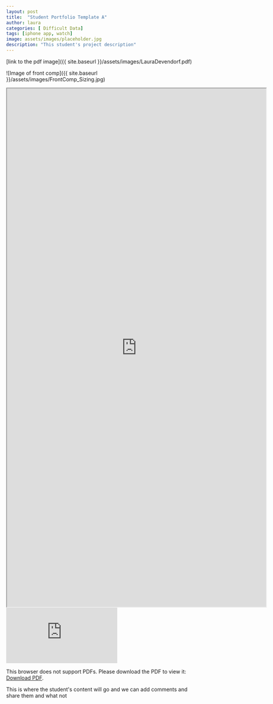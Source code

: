 ```yaml
---
layout: post
title:  "Student Portfolio Template A"
author: laura
categories: [ Difficult Data]
tags: [iphone app, watch]
image: assets/images/placeholder.jpg
description: "This student's project description"
---
```



[link to the pdf image]({{ site.baseurl }}/assets/images/LauraDevendorf.pdf)




![Image of front comp]({{ site.baseurl }}/assets/images/FrontComp_Sizing.jpg)


<iframe src="http://artfordorks.com/" width="700px" height="1400px" title="embedding from site"></iframe>



<object data="https://hammer.ucla.edu/sites/default/files/migrated-assets/media/Digital_archives/Corita_Kent/Essays/susan-dackerman_corita-kent-and-the-language-of-pop.pdf" type="application/pdf" width="700px" height="1400px">
    <embed src="https://hammer.ucla.edu/sites/default/files/migrated-assets/media/Digital_archives/Corita_Kent/Essays/susan-dackerman_corita-kent-and-the-language-of-pop.pdf">
        <p>This browser does not support PDFs. Please download the PDF to view it: <a href="https://hammer.ucla.edu/sites/default/files/migrated-assets/media/Digital_archives/Corita_Kent/Essays/susan-dackerman_corita-kent-and-the-language-of-pop.pdf">Download PDF</a>.</p>
    </embed>
</object>


This is where the student's content will go and we can add comments and share them and what not